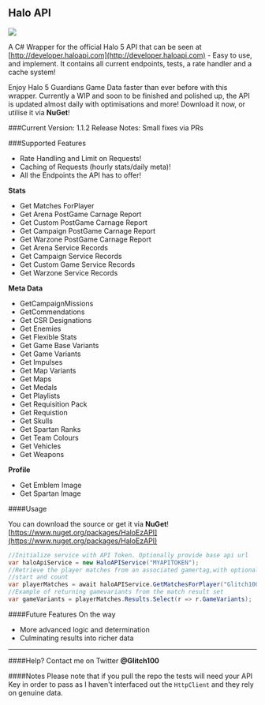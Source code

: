 Halo API
---------------
<img src="http://i.imgur.com/EP1ilsq.png?1" />

A C# Wrapper for the official Halo 5 API that can be seen at [http://developer.haloapi.com](http://developer.haloapi.com) - Easy to use, and implement. It contains all current endpoints, tests, a rate handler and a cache system!

Enjoy Halo 5 Guardians Game Data faster than ever before with this wrapper. Currently a WIP and soon to be finished and polished up, the API is updated almost daily with optimisations and more! Download it now, or utilise it via **NuGet**!

###Current Version: 1.1.2
Release Notes: Small fixes via PRs

###Supported Features
- Rate Handling and Limit on Requests!
- Caching of Requests (hourly stats/daily meta)!
- All the Endpoints the API has to offer!

**Stats**
- Get Matches ForPlayer
- Get Arena PostGame Carnage Report
- Get Custom PostGame Carnage Report
- Get Campaign PostGame Carnage Report
- Get Warzone PostGame Carnage Report
- Get Arena Service Records
- Get Campaign Service Records
- Get Custom Game Service Records
- Get Warzone Service Records

**Meta Data**
- GetCampaignMissions
- GetCommendations
- Get CSR Designations
- Get Enemies
- Get Flexible Stats
- Get Game Base Variants
- Get Game Variants
- Get Impulses
- Get Map Variants
- Get Maps
- Get Medals
- Get Playlists
- Get Requisition Pack
- Get Requistion
- Get Skulls
- Get Spartan Ranks
- Get Team Colours 
- Get Vehicles 
- Get Weapons 

**Profile**
- Get Emblem Image
- Get Spartan Image


####Usage

You can download the source or get it via **NuGet**!
[https://www.nuget.org/packages/HaloEzAPI](https://www.nuget.org/packages/HaloEzAPI)

```C#
//Initialize service with API Token. Optionally provide base api url
var haloApiService = new HaloAPIService("MYAPITOKEN");
//Retrieve the player matches from an associated gamertag,with optional gamemode, 
//start and count
var playerMatches = await haloAPIService.GetMatchesForPlayer("Glitch100", GameMode.Arena);
//Example of returning gamevariants from the match result set 
var gameVariants = playerMatches.Results.Select(r => r.GameVariants);
```

####Future Features On the way
- More advanced logic and determination
- Culminating results into richer data

----------


####Help? 
Contact me on Twitter **@Glitch100**

####Notes
Please note that if you pull the repo the tests will need your API Key in order to pass as I haven't interfaced out the `HttpClient` and they rely on genuine data.
